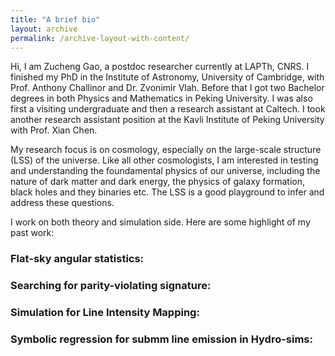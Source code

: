 ```yaml
---
title: "A brief bio"
layout: archive
permalink: /archive-layout-with-content/
---
```


Hi, I am Zucheng Gao, a postdoc researcher currently at LAPTh, CNRS. I finished my PhD in the Institute of Astronomy, University of Cambridge, with Prof. Anthony Challinor and Dr. Zvonimir Vlah. Before that I got two Bachelor degrees in both Physics and Mathematics in Peking University. I was also first a visiting undergraduate and then a research assistant at Caltech. I took another research assistant position at the Kavli Institute of Peking University with Prof. Xian Chen.

My research focus is on cosmology, especially on the large-scale structure (LSS) of the universe. Like all other cosmologists, I am interested in testing and understanding the foundamental physics of our universe, including the nature of dark matter and dark energy, the physics of galaxy formation, black holes and they binaries etc. The LSS is a good playground to infer and address these questions. 

I work on both theory and simulation side. Here are some highlight of my past work:

### Flat-sky angular statistics:

### Searching for parity-violating signature: 

### Simulation for Line Intensity Mapping:

### Symbolic regression for submm line emission in Hydro-sims:


